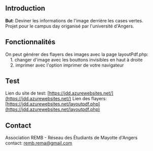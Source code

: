 ## Introduction
<strong>But</strong>: Deviner les informations de l'image derrière les cases vertes.  
Projet pour le campus day origanisé par l'université d'Angers.  

## Fonctionnalités
On peut générer des flayers des images avec la page layoutPdf.php:  
&nbsp;&nbsp;&nbsp;&nbsp;1. changer d'image avec les bouttons invisibles en haut à droite  
&nbsp;&nbsp;&nbsp;&nbsp;2. imprimer avec l'option imprimer de votre navigateur

## Test
Lien du site de test: [https://jdd.azurewebsites.net/](https://jdd.azurewebsites.net/)
Lien des flayers: [https://jdd.azurewebsites.net/layoutpdf.php](https://jdd.azurewebsites.net/layoutpdf.php)

## Contact
Association REMB - Réseau des Étudiants de Mayotte d'Angers  
contact: remb.rema@gmail.com
